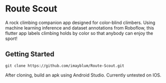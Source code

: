 # Route Scout

A rock climbing companion app designed for color-blind climbers. Using machine learning inference and dataset annotations from Roboflow, this flutter app labels climbing holds by color so that anybody can enjoy the sport! 

## Getting Started

```
git clone https://github.com/imayblum/Route-Scout.git
```
After cloning, build an apk using Android Studio. Currently untested on IOS.

